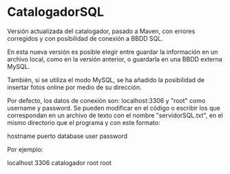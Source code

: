 # CatalogadorSQL
Versión actualizada del catalogador, pasado a Maven, con errores corregidos y con posibilidad de conexión a BBDD SQL.

En esta nueva versión es posible elegir entre guardar la información en un archivo local, como en la versión anterior, o guardarla en una BBDD externa MySQL.

También, si se utiliza el modo MySQL, se ha añadido la posibilidad de insertar fotos online por medio de su dirección.

Por defecto, los datos de conexión son: localhost:3306 y "root" como username y password. Se pueden modificar en el código o escribir los que correspondan en un archivo de texto con el nombre "servidorSQL.txt", en el mismo directorio que el programa y con este formato:

hostname
puerto
database
user
password

Por ejemplo:

localhost
3306
catalogador
root
root
